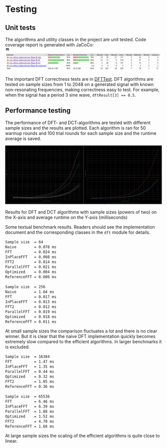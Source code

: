 # Testing

## Unit tests

The algorithms and utility classes in the project are unit tested. Code coverage report is generated with JaCoCo:
![](https://github.com/Veikkosuhonen/fft/blob/main/docs/jacoco_report.png)

The important DFT correctness tests are in [DFTTest](https://github.com/Veikkosuhonen/fft/blob/main/fft/src/test/java/DFTTest.java). 
DFT algorithms are tested on sample sizes from 1 to 2048 on a generated signal with known non-resonating frequencies, making correctness easy to test. 
For example, when the signal has a period 3 sine wave, `dftResult[3] == 0.5`. 

## Performance testing

The performance of DFT- and DCT-algorithms are tested with different sample sizes and the results are plotted. 
Each algorithm is ran for 50 warmup rounds and 100 trial rounds for each sample size and the runtime average is saved.

![](https://github.com/Veikkosuhonen/fft/blob/main/docs/benchmark1.png)

Results for DFT and DCT algorithms with sample sizes (powers of two) on the X-axis and average runtime on the Y-axis (milliseconds)

Some textual benchmark results. Readers should see the implementation document and the corresponding classes in the `dft` module for details.

```
Sample size  = 64
Naive        = 0.078 ms
FFT          = 0.024 ms
InPlaceFFT   = 0.008 ms
FFT2         = 0.014 ms
ParallelFFT  = 0.021 ms
Optimized    = 0.004 ms
ReferenceFFT = 0.006 ms

Sample size  = 256
Naive        = 1.04 ms
FFT          = 0.017 ms
InPlaceFFT   = 0.013 ms
FFT2         = 0.012 ms
ParallelFFT  = 0.019 ms
Optimized    = 0.018 ms
ReferenceFFT = 0.011 ms
```
At small sample sizes the comparison fluctuates a lot and there is no clear winner. 
But it is clear that the naive DFT implementation quickly becomes extremely slow compared to the efficient algorithms. In larger benchmarks it is excluded. 
```
Sample size  = 16384
FFT          = 1.47 ms
InPlaceFFT   = 1.35 ms
ParallelFFT  = 0.44 ms
Optimized    = 0.32 ms
FFT2         = 1.05 ms
ReferenceFFT = 0.36 ms

Sample size  = 65536
FFT          = 6.46 ms
InPlaceFFT   = 6.39 ms
ParallelFFT  = 1.88 ms
Optimized    = 1.52 ms
FFT2         = 4.70 ms
ReferenceFFT = 1.68 ms
```
At large sample sizes the scaling of the efficient algorithms is quite close to linear. 
